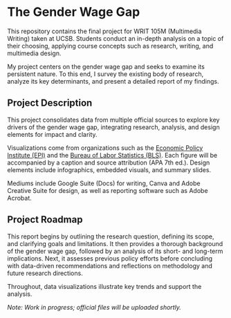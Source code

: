 # The Gender Wage Gap
This repository contains the final project for WRIT 105M (Multimedia Writing) taken at UCSB. Students conduct an in-depth analysis on a topic of their choosing, applying course concepts such as research, writing, and multimedia design. 

My project centers on the gender wage gap and seeks to examine its persistent nature. To this end, I survey the existing body of research, analyze its key determinants, and present a detailed report of my findings.   

## Project Description 
This project consolidates data from multiple official sources to explore key drivers of the gender wage gap, integrating research, analysis, and design elements for impact and clarity.

Visualizations come from organizations such as the [Economic Policy Institute (EPI)](epi.org) and the [Bureau of Labor Statistics (BLS)](bls.gov). Each figure will be accompanied by a caption and source attribution (APA 7th ed.). Design elements include infographics, embedded visuals, and summary slides. 

Mediums include Google Suite (Docs) for writing, Canva and Adobe Creative Suite for design, as well as reporting software such as Adobe Acrobat. 

## Project Roadmap 
This report begins by outlining the research question, defining its scope, and clarifying goals and limitations. It then provides a thorough background of the gender wage gap, followed by an analysis of its short- and long-term implications. Next, it assesses previous policy efforts before concluding with data-driven recommendations and reflections on methodology and future research directions. 

Throughout, data visualizations illustrate key trends and support the analysis.

*Note: Work in progress; official files will be uploaded shortly.* 
